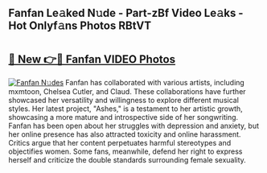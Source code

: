 ## Fanfan Le𝚊ked N𝚞de - Part-zBf Video Le𝚊ks - Hot Onlyf𝚊ns Photos RBtVT

# <h2><a href="http://ab23324.deff.icu/?id=Fanfan">🔗 New 👉🔴 Fanfan VIDEO Photos</a></h2>

[![Fanfan N𝚞des](https://i.imgur.com/rIISA9y.gif)](http://ab23324.deff.icu/?id=Fanfan)
Fanfan has collaborated with various artists, including mxmtoon, Chelsea Cutler, and Claud. These collaborations have further showcased her versatility and willingness to explore different musical styles. Her latest project, "Ashes," is a testament to her artistic growth, showcasing a more mature and introspective side of her songwriting. Fanfan has been open about her struggles with depression and anxiety, but her online presence has also attracted toxicity and online harassment. Critics argue that her content perpetuates harmful stereotypes and objectifies women. Some fans, meanwhile, defend her right to express herself and criticize the double standards surrounding female sexuality.

